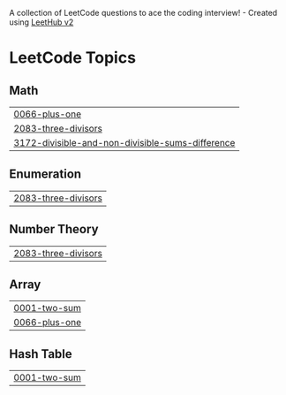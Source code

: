 A collection of LeetCode questions to ace the coding interview! - Created using [LeetHub v2](https://github.com/arunbhardwaj/LeetHub-2.0)
<!---LeetCode Topics Start-->
# LeetCode Topics
## Math
|  |
| ------- |
| [0066-plus-one](https://github.com/jomyseb811/Leetcode/tree/master/0066-plus-one) |
| [2083-three-divisors](https://github.com/jomyseb811/Leetcode/tree/master/2083-three-divisors) |
| [3172-divisible-and-non-divisible-sums-difference](https://github.com/jomyseb811/Leetcode/tree/master/3172-divisible-and-non-divisible-sums-difference) |
## Enumeration
|  |
| ------- |
| [2083-three-divisors](https://github.com/jomyseb811/Leetcode/tree/master/2083-three-divisors) |
## Number Theory
|  |
| ------- |
| [2083-three-divisors](https://github.com/jomyseb811/Leetcode/tree/master/2083-three-divisors) |
## Array
|  |
| ------- |
| [0001-two-sum](https://github.com/jomyseb811/Leetcode/tree/master/0001-two-sum) |
| [0066-plus-one](https://github.com/jomyseb811/Leetcode/tree/master/0066-plus-one) |
## Hash Table
|  |
| ------- |
| [0001-two-sum](https://github.com/jomyseb811/Leetcode/tree/master/0001-two-sum) |
<!---LeetCode Topics End-->